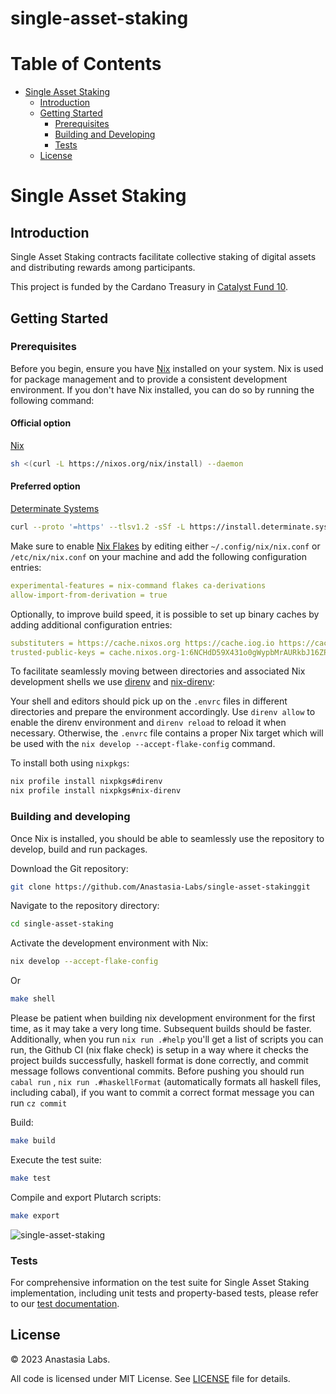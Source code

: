 # single-asset-staking
<!-- markdown-toc start - Don't edit this section. Run M-x markdown-toc-refresh-toc -->
# Table of Contents

- [Single Asset Staking](#single-asset-staking)
  - [Introduction](#introduction)
  - [Getting Started](#getting-started)
    - [Prerequisites](#prerequisites)
    - [Building and Developing](#building-and-developing)
    - [Tests](#tests)
  - [License](#license)

<!-- markdown-toc end -->

# Single Asset Staking

## Introduction

Single Asset Staking contracts facilitate collective staking of digital assets and distributing rewards among participants.

This project is funded by the Cardano Treasury in [Catalyst Fund 10](https://projectcatalyst.io/funds/10/f10-developer-ecosystem-the-evolution/anastasia-labs-open-source-production-grade-dapps).

## Getting Started

### Prerequisites

Before you begin, ensure you have [Nix](https://nixos.org) installed on your system. Nix is used for package management and to provide a consistent development environment. If you don't have Nix installed, you can do so by running the following command:

#### Official option

[Nix](https://nixos.org/download.html)

```sh
sh <(curl -L https://nixos.org/nix/install) --daemon
```

#### Preferred option

[Determinate Systems](https://zero-to-nix.com/concepts/nix-installer)

```sh
curl --proto '=https' --tlsv1.2 -sSf -L https://install.determinate.systems/nix | sh -s -- install
```

Make sure to enable [Nix Flakes](https://nixos.wiki/wiki/Flakes#Enable_flakes) by editing either `~/.config/nix/nix.conf` or `/etc/nix/nix.conf` on
your machine and add the following configuration entries:

```yaml
experimental-features = nix-command flakes ca-derivations
allow-import-from-derivation = true
```

Optionally, to improve build speed, it is possible to set up binary caches by adding additional configuration entries:

```yaml
substituters = https://cache.nixos.org https://cache.iog.io https://cache.zw3rk.com
trusted-public-keys = cache.nixos.org-1:6NCHdD59X431o0gWypbMrAURkbJ16ZPMQFGspcDShjY= hydra.iohk.io:f/Ea+s+dFdN+3Y/G+FDgSq+a5NEWhJGzdjvKNGv0/EQ= loony-tools:pr9m4BkM/5/eSTZlkQyRt57Jz7OMBxNSUiMC4FkcNfk=
```

To facilitate seamlessly moving between directories and associated Nix development shells we use [direnv](https://direnv.net) and [nix-direnv](https://github.com/nix-community/nix-direnv):

Your shell and editors should pick up on the `.envrc` files in different directories and prepare the environment accordingly. Use `direnv allow` to enable the direnv environment and `direnv reload` to reload it when necessary. Otherwise, the `.envrc` file contains a proper Nix target which will be used with the `nix develop --accept-flake-config` command.

To install both using `nixpkgs`:

```sh
nix profile install nixpkgs#direnv
nix profile install nixpkgs#nix-direnv
```

### Building and developing

Once Nix is installed, you should be able to seamlessly use the repository to
develop, build and run packages.

Download the Git repository:

```sh
git clone https://github.com/Anastasia-Labs/single-asset-stakinggit
```

Navigate to the repository directory:

```sh
cd single-asset-staking
```

Activate the development environment with Nix:

```sh
nix develop --accept-flake-config
```
Or
```sh
make shell
```

Please be patient when building nix development environment for the first time, as it may take a very long time. Subsequent builds should be faster. Additionally, when you run `nix run .#help` you'll get a list of scripts you can run, the Github CI (nix flake check) is setup in a way where it checks the project builds successfully, haskell format is done correctly, and commit message follows conventional commits. Before pushing you should run `cabal run` , `nix run .#haskellFormat` (automatically formats all haskell files, including cabal), if you want to commit a correct format message you can run `cz commit`

Build:

```sh
make build
```

Execute the test suite:

```sh
make test
```

Compile and export Plutarch scripts:

```sh
make export
```

![single-asset-staking](/assets/gifs/single-asset-staking.gif)

### Tests

For comprehensive information on the test suite for Single Asset Staking implementation, including unit tests and property-based tests, please refer to our [test documentation](/test/README.md).

## License

© 2023 Anastasia Labs.

All code is licensed under MIT License. See [LICENSE](./LICENSE) file
for details.
